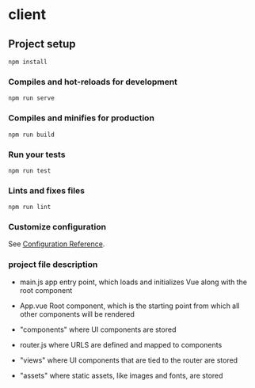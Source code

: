 # client

## Project setup
```
npm install
```

### Compiles and hot-reloads for development
```
npm run serve
```

### Compiles and minifies for production
```
npm run build
```

### Run your tests
```
npm run test
```

### Lints and fixes files
```
npm run lint
```

### Customize configuration
See [Configuration Reference](https://cli.vuejs.org/config/).

### project file description

- main.js app entry point, which loads and initializes Vue along with the root component

- App.vue Root component, which is the starting point from which all other components will be rendered

- "components" where UI components are stored

- router.js where URLS are defined and mapped to components

- "views" where UI components that are tied to the router are stored

- "assets" where static assets, like images and fonts, are stored
